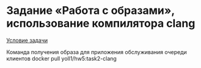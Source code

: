 # Задание «Работа с образами», использование компилятора clang
[Условие задачи](https://github.com/netology-code/map-homeworks/tree/main/05)

Команда получения образа для приложения обслуживания очереди клиентов
docker pull yoll1/hw5:task2-clang
